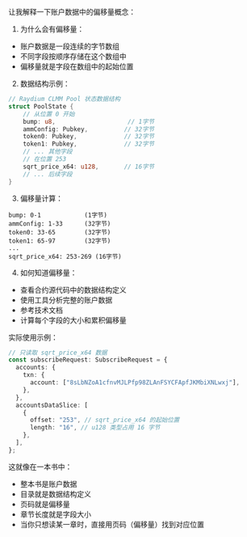 让我解释一下账户数据中的偏移量概念：

1. 为什么会有偏移量：

- 账户数据是一段连续的字节数组
- 不同字段按顺序存储在这个数组中
- 偏移量就是字段在数组中的起始位置

2. 数据结构示例：

```rust
// Raydium CLMM Pool 状态数据结构
struct PoolState {
    // 从位置 0 开始
    bump: u8,                    // 1字节
    ammConfig: Pubkey,          // 32字节
    token0: Pubkey,             // 32字节
    token1: Pubkey,             // 32字节
    // ... 其他字段
    // 在位置 253
    sqrt_price_x64: u128,       // 16字节
    // ... 后续字段
}
```

3. 偏移量计算：

```plaintext
bump: 0-1            (1字节)
ammConfig: 1-33      (32字节)
token0: 33-65        (32字节)
token1: 65-97        (32字节)
...
sqrt_price_x64: 253-269 (16字节)
```

4. 如何知道偏移量：

- 查看合约源代码中的数据结构定义
- 使用工具分析完整的账户数据
- 参考技术文档
- 计算每个字段的大小和累积偏移量

实际使用示例：

```typescript
// 只读取 sqrt_price_x64 数据
const subscribeRequest: SubscribeRequest = {
  accounts: {
    txn: {
      account: ["8sLbNZoA1cfnvMJLPfp98ZLAnFSYCFApfJKMbiXNLwxj"],
    },
  },
  accountsDataSlice: [
    {
      offset: "253", // sqrt_price_x64 的起始位置
      length: "16", // u128 类型占用 16 字节
    },
  ],
};
```

这就像在一本书中：

- 整本书是账户数据
- 目录就是数据结构定义
- 页码就是偏移量
- 章节长度就是字段大小
- 当你只想读某一章时，直接用页码（偏移量）找到对应位置
